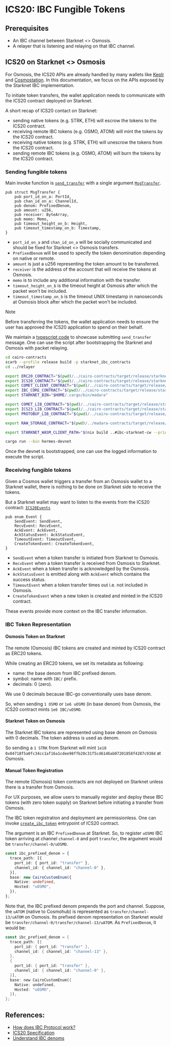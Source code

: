 # ICS20: IBC Fungible Tokens

## Prerequisites

- An IBC channel between Starknet <> Osmosis.
- A relayer that is listening and relaying on that IBC channel.

## ICS20 on Starknet <> Osmosis

For Osmosis, the ICS20 APIs are already handled by many wallets like
[Keplr][keplr] and [Cosmostation][cosmostation]. In this documentation, we focus
on the APIs exposed by the Starknet IBC implementation.

To initiate token transfers, the wallet application needs to communicate with
the ICS20 contract deployed on Starknet.

A short recap of ICS20 contact on Starknet:

- sending native tokens (e.g. STRK, ETH) will escrow the tokens to the ICS20
  contract.
- receiving remote IBC tokens (e.g. OSMO, ATOM) will mint the tokens by the
  ICS20 contract.
- receiving native tokens (e.g. STRK, ETH) will unescrow the tokens from the
  ICS20 contract.
- sending remote IBC tokens (e.g. OSMO, ATOM) will burn the tokens by the ICS20
  contract.

### Sending fungible tokens

Main invoke function is [`send_transfer`][send-transfer] with a single argument
[`MsgTransfer`][msg-transfer].

```cairo
pub struct MsgTransfer {
    pub port_id_on_a: PortId,
    pub chan_id_on_a: ChannelId,
    pub denom: PrefixedDenom,
    pub amount: u256,
    pub receiver: ByteArray,
    pub memo: Memo,
    pub timeout_height_on_b: Height,
    pub timeout_timestamp_on_b: Timestamp,
}
```

- `port_id_on_a` and `chan_id_on_a` will be socially communicated and should be
  fixed for Starknet <> Osmosis transfers.
- `PrefixedDenom` will be used to specify the token denomination depending on
  native or remote.
- `amount` is just a u256 representing the token amount to be transferred.
- `receiver` is the address of the account that will receive the tokens at
  Osmosis.
- `memo` is to include any additional information with the transfer.
- `timeout_height_on_b` is the timeout height at Osmosis after which the packet
  won't be included.
- `timeout_timestamp_on_b` is the timeout UNIX timestamp in nanoseconds at
  Osmosis block after which the packet won't be included.

> [!NOTE]
> Before transferring the tokens, the wallet application needs to ensure the
> user has approved the ICS20 application to spend on their behalf.

We maintain a [typescript code][starknet-ibc-transfer] to showcase submitting
`send_transfer` message. One can use the script after bootstrapping the Starknet
and Osmosis with packet relaying.

```sh
cd cairo-contracts
scarb --profile release build -p starknet_ibc_contracts
cd ../relayer

export ERC20_CONTRACT="$(pwd)/../cairo-contracts/target/release/starknet_ibc_contracts_ERC20Mintable.contract_class.json"
export ICS20_CONTRACT="$(pwd)/../cairo-contracts/target/release/starknet_ibc_contracts_TransferApp.contract_class.json"
export COMET_CLIENT_CONTRACT="$(pwd)/../cairo-contracts/target/release/starknet_ibc_contracts_CometClient.contract_class.json"
export IBC_CORE_CONTRACT="$(pwd)/../cairo-contracts/target/release/starknet_ibc_contracts_IBCCore.contract_class.json"
export STARKNET_BIN="$HOME/.cargo/bin/madara"

export COMET_LIB_CONTRACT="$(pwd)/../cairo-contracts/target/release/starknet_ibc_contracts_CometLib.contract_class.json"
export ICS23_LIB_CONTRACT="$(pwd)/../cairo-contracts/target/release/starknet_ibc_contracts_Ics23Lib.contract_class.json"
export PROTOBUF_LIB_CONTRACT="$(pwd)/../cairo-contracts/target/release/starknet_ibc_contracts_ProtobufLib.contract_class.json"

export RAW_STORAGE_CONTRACT="$(pwd)/../madara-contracts/target/release/madara_contracts_RawStore.contract_class.json"

export STARKNET_WASM_CLIENT_PATH="$(nix build ..#ibc-starknet-cw --print-out-paths)/ibc_client_starknet_cw.wasm"

cargo run --bin hermes-devnet
```

Once the devnet is bootstrapped, one can use the logged information to execute
the script.

### Receiving fungible tokens

Given a Cosmos wallet triggers a transfer from an Osmosis wallet to a Starknet
wallet, there is nothing to be done on Starknet side to receive the tokens.

But a Starknet wallet may want to listen to the events from the ICS20 contract:
[`ICS20Events`][ics20-events]

```cairo
pub enum Event {
    SendEvent: SendEvent,
    RecvEvent: RecvEvent,
    AckEvent: AckEvent,
    AckStatusEvent: AckStatusEvent,
    TimeoutEvent: TimeoutEvent,
    CreateTokenEvent: CreateTokenEvent,
}
```

- `SendEvent` when a token transfer is initiated from Starknet to Osmosis.
- `RecvEvent` when a token transfer is received from Osmosis to Starknet.
- `AckEvent` when a token transfer is acknowledged by the Osmosis.
- `AckStatusEvent` is emitted along with `AckEvent` which contains the success
  status.
- `TimeoutEvent` when a token transfer times out i.e. not included in Osmosis.
- `CreateTokenEvent` when a new token is created and minted in the ICS20
  contract.

These events provide more context on the IBC transfer information.

### IBC Token Representation

#### Osmosis Token on Starknet

The remote (Osmosis) IBC tokens are created and minted by ICS20 contract as
ERC20 tokens.

While creating an ERC20 tokens, we set its metadata as following:

- name: the base denom from IBC prefixed denom.
- symbol: name with `IBC/` prefix.
- decimals: 0 (zero).

We use 0 decimals because IBC-go conventionally uses base denom.

So, when sending `1 OSMO` or `1e6 uOSMO` (in base denom) from Osmosis, the ICS20
contract mints `1e6 IBC/uOSMO`.

#### Starknet Token on Osmosis

The Starknet IBC tokens are represented using base denom on Osmosis with 0
decimals. The token address is used as denom.

So sending a `1 STRK` from Starknet will mint
`1e18 0x04718f5a0fc34cc1af16a1cdee98ffb20c31f5cd61d6ab07201858f4287c938d` at
Osmosis.

#### Manual Token Registration

The remote (Osmosis) token contracts are not deployed on Starknet unless there
is a transfer from Osmosis.

For UX purposes, we allow users to manually register and deploy these IBC tokens
(with zero token supply) on Starknet before initiating a transfer from Osmosis.

The IBC token registration and deployment are permissionless. One can invoke
[`create_ibc_token`][create-ibc-token] entrypoint of ICS20 contract.

The argument is an IBC `PrefixedDenom` at Starknet. So, to register `uOSMO` IBC
token arriving at channel `channel-0` and port `transfer`, the argument would be
`transfer/channel-0/uOSMO`.

```ts
const ibc_prefixed_denom = {
  trace_path: [{
    port_id: { port_id: "transfer" },
    channel_id: { channel_id: "channel-0" },
  }],
  base: new CairoCustomEnum({
    Native: undefined,
    Hosted: "uOSMO",
  }),
};
```

Note that, the IBC prefixed denom prepends the port and channel. Suppose, the
`uATOM` (native to Cosmohub) is represented as `transfer/channel-13/uATOM` on
Osmosis. Its prefixed denom representation on Starknet would be
`transfer/channel-0/transfer/channel-13/uATOM`. As `PrefixedDenom`, it would be:

```rs
const ibc_prefixed_denom = {
  trace_path: [{
    port_id: { port_id: "transfer" },
    channel_id: { channel_id: "channel-13" },
  },
  {
    port_id: { port_id: "transfer" },
    channel_id: { channel_id: "channel-0" },
  }],
  base: new CairoCustomEnum({
    Native: undefined,
    Hosted: "uOSMO",
  }),
};
```

## References:

- [How does IBC Protocol work?][how-ibc-classic-works]
- [ICS20 Specification][ics20-spec]
- [Understand IBC denoms][ibc-denoms]

[keplr]: https://www.keplr.app
[cosmostation]: https://www.cosmostation.io/products/cosmostation_mobile
[send-transfer]: ../cairo-contracts/packages/apps/src/transfer/components/transfer.cairo#L150
[msg-transfer]: ../cairo-contracts/packages/apps/src/transfer/types.cairo#L17
[starknet-ibc-transfer]: ../scripts/starknet_ibc_transfer.ts
[ics20-events]: ../cairo-contracts/packages/apps/src/transfer/components/transfer.cairo#L41
[create-ibc-token]: ../cairo-contracts/packages/apps/src/transfer/components/transfer.cairo#L274
[how-ibc-classic-works]: https://ibcprotocol.dev/how-ibc-classic-works
[ics20-spec]: https://github.com/cosmos/ibc/blob/main/spec/app/ics-020-fungible-token-transfer/README.md
[ibc-denoms]: https://ida.interchain.io/tutorials/6-ibc-dev
